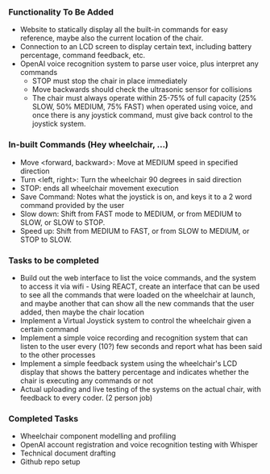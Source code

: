### Functionality To Be Added
- Website to statically display all the built-in commands for easy reference, maybe also the current location of the chair.
- Connection to an LCD screen to display certain text, including battery percentage, command feedback, etc.
- OpenAI voice recognition system to parse user voice, plus interpret any commands
	- STOP must stop the  chair in place immediately
	- Move backwards should check the ultrasonic sensor for collisions
	- The chair must always operate within 25-75% of full capacity (25% SLOW, 50% MEDIUM, 75% FAST) when operated using voice, and once there is any joystick command, must give back control to the joystick system.
### In-built Commands (Hey wheelchair, ...)
- Move <forward, backward>: Move at MEDIUM speed in specified direction
- Turn <left, right>: Turn the wheelchair 90 degrees in said direction
- STOP: ends all wheelchair movement execution
- Save Command: Notes what the joystick is on, and keys it to a 2 word command provided by the user
- Slow down: Shift from FAST mode to MEDIUM, or from MEDIUM to SLOW, or SLOW to STOP.
- Speed up: Shift from MEDIUM to FAST, or from SLOW to MEDIUM, or STOP to SLOW.
### Tasks to be completed
- Build out the web interface to list the voice commands, and the system to access it via wifi - Using REACT, create an interface that can be used to see all the commands that were loaded on the wheelchair at launch, and maybe another that can show all the new commands that the user added, then  maybe the chair location
- Implement a Virtual Joystick system to control the wheelchair given a certain command
- Implement a simple voice recording and recognition system that can listen to the user every (10?) few seconds and report what has been said to the other processes
- Implement a simple feedback system using the wheelchair's LCD display that shows the battery percentage and indicates whether the chair is executing any commands or not
- Actual uploading and live testing of the systems on the actual chair, with feedback to every coder. (2 person job)
### Completed Tasks
- Wheelchair component modelling and profiling
- OpenAI account registration and voice recognition testing with Whisper
- Technical document drafting
- Github repo setup
